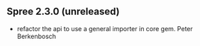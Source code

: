 ## Spree 2.3.0 (unreleased) ##

* refactor the api to use a general importer in core gem.
    Peter Berkenbosch
